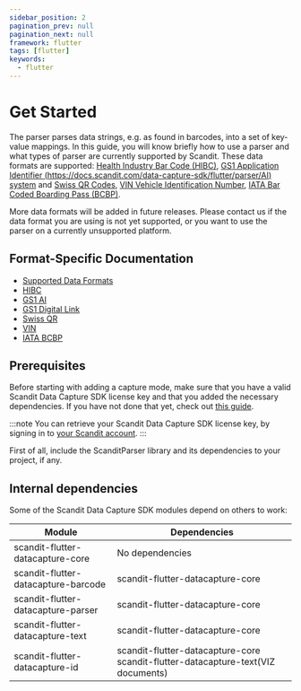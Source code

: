 ```yaml
---
sidebar_position: 2
pagination_prev: null
pagination_next: null
framework: flutter
tags: [flutter]
keywords:
  - flutter
---
```


# Get Started

The parser parses data strings, e.g. as found in barcodes, into a set of key-value mappings. In this guide, you will know briefly how to use a parser and what types of parser are currently supported by Scandit. These data formats are supported: [Health Industry Bar Code (HIBC)](https://docs.scandit.com/data-capture-sdk/flutter/parser/hibc.html), [GS1 Application Identifier (https://docs.scandit.com/data-capture-sdk/flutter/parser/AI) system](https://docs.scandit.com/data-capture-sdk/flutter/parser/gs1ai.html) and [Swiss QR Codes](https://docs.scandit.com/data-capture-sdk/flutter/parser/swissqr.html), [VIN Vehicle Identification
Number](https://docs.scandit.com/data-capture-sdk/flutter/parser/vin.html), [IATA Bar Coded Boarding Pass (BCBP)](https://docs.scandit.com/data-capture-sdk/flutter/parser/iata-bcbp.html).

More data formats will be added in future releases. Please contact us if the data format you are using is not yet supported, or you want to use the parser on a currently unsupported platform.

## Format-Specific Documentation

- [Supported Data Formats](https://docs.scandit.com/data-capture-sdk/flutter/parser/formats.html)
- [HIBC](https://docs.scandit.com/data-capture-sdk/flutter/parser/hibc.html)
- [GS1 AI](https://docs.scandit.com/data-capture-sdk/flutter/parser/gs1ai.html)
- [GS1 Digital Link](https://docs.scandit.com/data-capture-sdk/flutter/parser/gs1-digital-link.html)
- [Swiss QR](https://docs.scandit.com/data-capture-sdk/flutter/parser/swissqr.html)
- [VIN](https://docs.scandit.com/data-capture-sdk/flutter/parser/vin.html)
- [IATA BCBP](https://docs.scandit.com/data-capture-sdk/flutter/parser/iata-bcbp.html)

## Prerequisites

Before starting with adding a capture mode, make sure that you have a valid Scandit Data Capture SDK license key and that you added the necessary dependencies. If you have not done that yet, check out [this guide](../add-sdk.md).

:::note
You can retrieve your Scandit Data Capture SDK license key, by signing in to [your Scandit account](https://ssl.scandit.com/dashboard/sign-in).
:::

First of all, include the ScanditParser library and its dependencies to your project, if any.

## Internal dependencies

Some of the Scandit Data Capture SDK modules depend on others to work:

| Module                              | Dependencies                                                                     |
| ----------------------------------- | -------------------------------------------------------------------------------- |
| scandit-flutter-datacapture-core    | No dependencies                                                                  |
| scandit-flutter-datacapture-barcode | scandit-flutter-datacapture-core                                                 |
| scandit-flutter-datacapture-parser  | scandit-flutter-datacapture-core                                                 |
| scandit-flutter-datacapture-text    | scandit-flutter-datacapture-core                                                 |
| scandit-flutter-datacapture-id      | scandit-flutter-datacapture-core scandit-flutter-datacapture-text(VIZ documents) |
